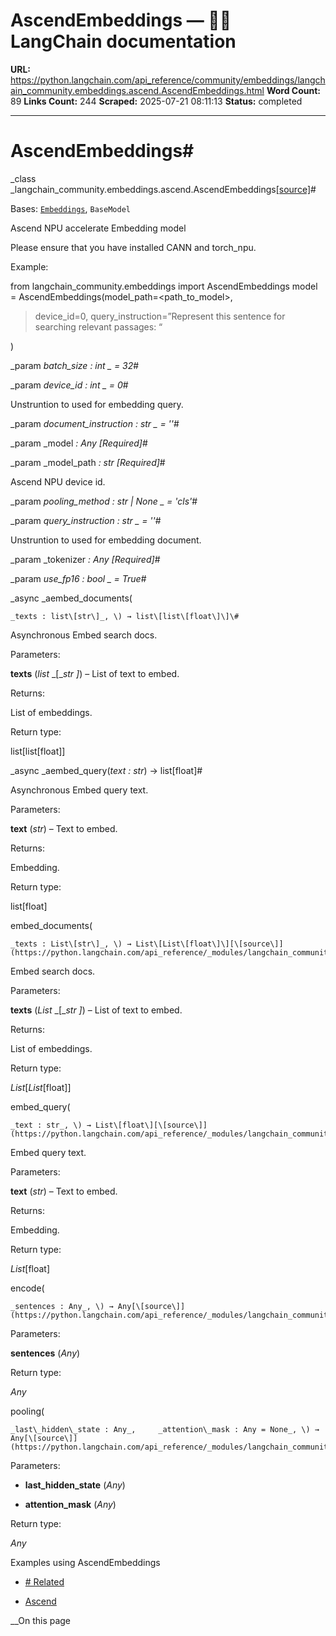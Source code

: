 # AscendEmbeddings — 🦜🔗 LangChain  documentation

**URL:** https://python.langchain.com/api_reference/community/embeddings/langchain_community.embeddings.ascend.AscendEmbeddings.html
**Word Count:** 89
**Links Count:** 244
**Scraped:** 2025-07-21 08:11:13
**Status:** completed

---

# AscendEmbeddings\#

_class _langchain\_community.embeddings.ascend.AscendEmbeddings[\[source\]](https://python.langchain.com/api_reference/_modules/langchain_community/embeddings/ascend.html#AscendEmbeddings)\#     

Bases: [`Embeddings`](https://python.langchain.com/api_reference/core/embeddings/langchain_core.embeddings.embeddings.Embeddings.html#langchain_core.embeddings.embeddings.Embeddings "langchain_core.embeddings.embeddings.Embeddings"), `BaseModel`

Ascend NPU accelerate Embedding model

Please ensure that you have installed CANN and torch\_npu.

Example:

from langchain\_community.embeddings import AscendEmbeddings model = AscendEmbeddings\(model\_path=<path\_to\_model>,

> device\_id=0, query\_instruction=”Represent this sentence for searching relevant passages: “

\)

_param _batch\_size _: int_ _ = 32_\#     

_param _device\_id _: int_ _ = 0_\#     

Unstruntion to used for embedding query.

_param _document\_instruction _: str_ _ = ''_\#     

_param _model _: Any_ _\[Required\]_\#     

_param _model\_path _: str_ _\[Required\]_\#     

Ascend NPU device id.

_param _pooling\_method _: str | None_ _ = 'cls'_\#     

_param _query\_instruction _: str_ _ = ''_\#     

Unstruntion to used for embedding document.

_param _tokenizer _: Any_ _\[Required\]_\#     

_param _use\_fp16 _: bool_ _ = True_\#     

_async _aembed\_documents\(

    _texts : list\[str\]_, \) → list\[list\[float\]\]\#     

Asynchronous Embed search docs.

Parameters:     

**texts** \(_list_ _\[__str_ _\]_\) – List of text to embed.

Returns:     

List of embeddings.

Return type:     

list\[list\[float\]\]

_async _aembed\_query\(_text : str_\) → list\[float\]\#     

Asynchronous Embed query text.

Parameters:     

**text** \(_str_\) – Text to embed.

Returns:     

Embedding.

Return type:     

list\[float\]

embed\_documents\(

    _texts : List\[str\]_, \) → List\[List\[float\]\][\[source\]](https://python.langchain.com/api_reference/_modules/langchain_community/embeddings/ascend.html#AscendEmbeddings.embed_documents)\#     

Embed search docs.

Parameters:     

**texts** \(_List_ _\[__str_ _\]_\) – List of text to embed.

Returns:     

List of embeddings.

Return type:     

_List_\[_List_\[float\]\]

embed\_query\(

    _text : str_, \) → List\[float\][\[source\]](https://python.langchain.com/api_reference/_modules/langchain_community/embeddings/ascend.html#AscendEmbeddings.embed_query)\#     

Embed query text.

Parameters:     

**text** \(_str_\) – Text to embed.

Returns:     

Embedding.

Return type:     

_List_\[float\]

encode\(

    _sentences : Any_, \) → Any[\[source\]](https://python.langchain.com/api_reference/_modules/langchain_community/embeddings/ascend.html#AscendEmbeddings.encode)\#     

Parameters:     

**sentences** \(_Any_\)

Return type:     

_Any_

pooling\(

    _last\_hidden\_state : Any_,     _attention\_mask : Any = None_, \) → Any[\[source\]](https://python.langchain.com/api_reference/_modules/langchain_community/embeddings/ascend.html#AscendEmbeddings.pooling)\#     

Parameters:     

  * **last\_hidden\_state** \(_Any_\)

  * **attention\_mask** \(_Any_\)

Return type:     

_Any_

Examples using AscendEmbeddings

  * [\# Related](https://python.langchain.com/docs/integrations/text_embedding/ascend/)

  * [Ascend](https://python.langchain.com/docs/integrations/providers/ascend/)

__On this page